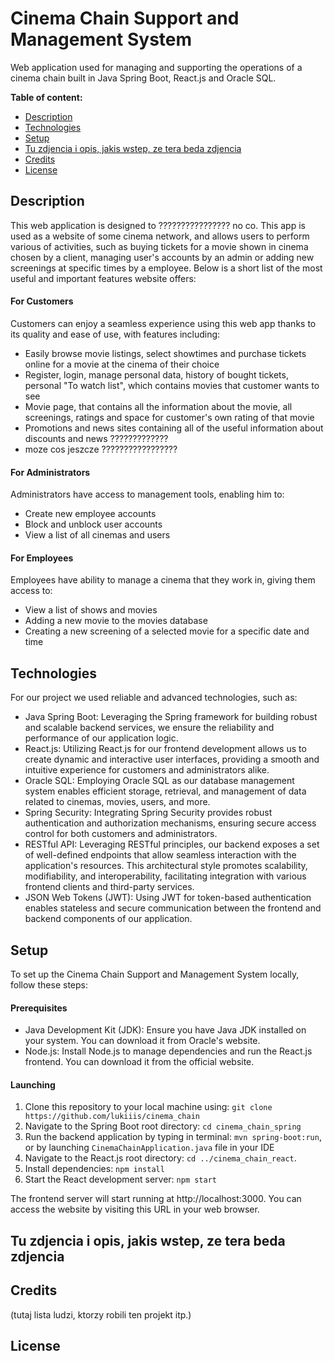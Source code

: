 # Cinema Chain Support and Management System

Web application used for managing and supporting the operations of a cinema chain built in Java Spring Boot, React.js and Oracle SQL.

 **Table of content:**

- [Description](#description)
- [Technologies](#technologies)
- [Setup](#setup)
- [Tu zdjencia i opis, jakis wstep, ze tera beda zdjencia](#tu-zdjencia-i-opis-jakis-wstep-ze-tera-beda-zdjencia)
- [Credits](#credits)
- [License](#license)

## Description

This web application is designed to ????????????????  no co. This app is used as a website of some cinema network, and allows users to perform various of activities, such as buying tickets for a movie shown in cinema chosen by a client, managing user's accounts by an admin or adding new screenings at specific times by a employee. Below is a short list of the most useful and important features website offers:

#### For Customers

Customers can enjoy a seamless experience using this web app thanks to its quality and ease of use, with features including:

- Easily browse movie listings, select showtimes and purchase tickets online for a movie at the cinema of their choice
- Register, login, manage personal data, history of bought tickets, personal "To watch list", which contains movies that customer wants to see
- Movie page, that contains all the information about the movie, all screenings, ratings and space for customer's own rating of that movie
- Promotions and news sites containing all of the useful information about discounts and news ?????????????
- moze cos jeszcze ?????????????????

#### For Administrators

Administrators have access to management tools, enabling him to:

- Create new employee accounts
- Block and unblock user accounts
- View a list of all cinemas and users

#### For Employees

Employees have ability to manage a cinema that they work in, giving them access to:

- View a list of shows and movies
- Adding a new movie to the movies database
- Creating a new screening of a selected movie for a specific date and time

## Technologies

For our project we used reliable and advanced technologies, such as:

- Java Spring Boot: Leveraging the Spring framework for building robust and scalable backend services, we ensure the reliability and performance of our application logic.
- React.js: Utilizing React.js for our frontend development allows us to create dynamic and interactive user interfaces, providing a smooth and intuitive experience for customers and administrators alike.
- Oracle SQL: Employing Oracle SQL as our database management system enables efficient storage, retrieval, and management of data related to cinemas, movies, users, and more.
- Spring Security: Integrating Spring Security provides robust authentication and authorization mechanisms, ensuring secure access control for both customers and administrators.
- RESTful API: Leveraging RESTful principles, our backend exposes a set of well-defined endpoints that allow seamless interaction with the application's resources. This architectural style promotes scalability, modifiability, and interoperability, facilitating integration with various frontend clients and third-party services.
- JSON Web Tokens (JWT): Using JWT for token-based authentication enables stateless and secure communication between the frontend and backend components of our application.

## Setup

To set up the Cinema Chain Support and Management System locally, follow these steps:

#### Prerequisites

- Java Development Kit (JDK): Ensure you have Java JDK installed on your system. You can download it from Oracle's website.
- Node.js: Install Node.js to manage dependencies and run the React.js frontend. You can download it from the official website.

#### Launching

1. Clone this repository to your local machine using: `git clone https://github.com/lukiiis/cinema_chain`
2. Navigate to the Spring Boot root directory: `cd cinema_chain_spring`
3. Run the backend application by typing in terminal: `mvn spring-boot:run`, or by launching `CinemaChainApplication.java` file in your IDE
4. Navigate to the React.js root directory: `cd ../cinema_chain_react`.
5. Install dependencies: `npm install`
6. Start the React development server: `npm start`

The frontend server will start running at http://localhost:3000. You can access the website by visiting this URL in your web browser.

## Tu zdjencia i opis, jakis wstep, ze tera beda zdjencia

## Credits

(tutaj lista ludzi, ktorzy robili ten projekt itp.)

## License
